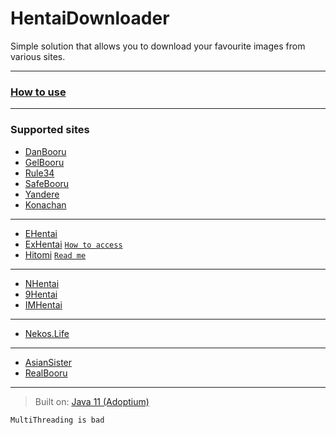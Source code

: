 # HentaiDownloader

Simple solution that allows you to download your favourite images from various sites.

---
### [How to use](https://github.com/narumii/HentaiDownloader/wiki/Setting-up)
---

### Supported sites

- [DanBooru](https://danbooru.donmai.us/)
- [GelBooru](https://gelbooru.com/)
- [Rule34](https://rule34.xxx/)
- [SafeBooru](https://safebooru.org/)
- [Yandere](https://yande.re/post)
- [Konachan](https://konachan.net/)

---

- [EHentai](https://e-hentai.org/)
- [ExHentai](https://exhentai.org/) [`How to access`](https://f95zone.to/threads/how-to-access-exhentai-2021.76821/)
- [Hitomi](https://hitomi.la/index-english.html) [`Read me`](https://github.com/narumii/HentaiDownloader/wiki/Hitomi.la)

---

- [NHentai](https://nhentai.net/)
- [9Hentai](https://9hentai.to/)
- [IMHentai](https://imhentai.xxx/)

---

- [Nekos.Life](https://nekos.life/)

---

- [AsianSister](https://asiansister.com/)
- [RealBooru](https://realbooru.com/)

---


> Built on: [Java 11 (Adoptium)](https://adoptium.net/?variant=openjdk11&jvmVariant=hotspot)
>
`MultiThreading is bad`
